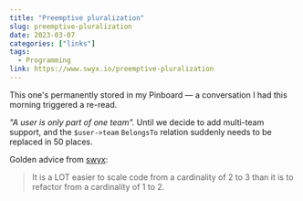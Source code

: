 ```yaml
---
title: "Preemptive pluralization"
slug: preemptive-pluralization
date: 2023-03-07
categories: ["links"]
tags:
  - Programming
link: https://www.swyx.io/preemptive-pluralization
---
```


This one's permanently stored in my Pinboard — a conversation I had this morning triggered a re-read.

*"A user is only part of one team".* Until we decide to add multi-team support, and the `$user->team` `BelongsTo` relation suddenly needs to be replaced in 50 places.

Golden advice from [swyx](https://www.swyx.io/preemptive-pluralization):

> It is a LOT easier to scale code from a cardinality of 2 to 3 than it is to refactor from a cardinality of 1 to 2.
